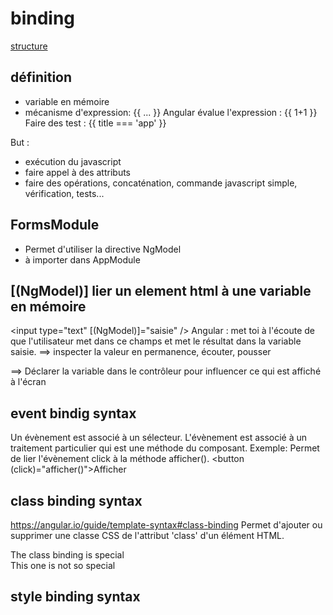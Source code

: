 # binding

[structure](../structure.md)

## définition
- variable en mémoire
- mécanisme d'expression: {{ ... }}
Angular évalue l'expression : {{ 1+1 }}
Faire des test : {{ title === 'app' }}

But :
- exécution du javascript
- faire appel à des attributs
- faire des opérations, concaténation, commande javascript simple, vérification, tests...

## FormsModule
- Permet d'utiliser la directive NgModel
- à importer dans AppModule

## [(NgModel)] lier un element html à une variable en mémoire
<input type="text"  [(NgModel)]="saisie" />
Angular : met toi à l'écoute de que l'utilisateur met dans ce champs et met le résultat dans la variable saisie.
==> inspecter la valeur en permanence, écouter, pousser

==> Déclarer la variable dans le contrôleur pour influencer ce qui est affiché à l'écran

## event bindig syntax
Un évènement est associé à un sélecteur. L'évènement est associé à un traitement particulier qui est une méthode du composant.
Exemple:
Permet de lier l'évènement click à la méthode afficher().
<button (click)="afficher()">Afficher</button>

## class binding syntax
https://angular.io/guide/template-syntax#class-binding
Permet d'ajouter ou supprimer une classe CSS de l'attribut 'class' d'un élément HTML.
<!-- toggle the "special" class on/off with a property -->
<div [class.special]="isSpecial">The class binding is special</div>

<!-- binding to `class.special` trumps the class attribute -->
<div class="special"
     [class.special]="!isSpecial">This one is not so special</div>

## style binding syntax

